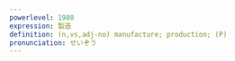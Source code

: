 ```yaml
---
powerlevel: 1980
expression: 製造
definition: (n,vs,adj-no) manufacture; production; (P)
pronunciation: せいぞう
---
```

